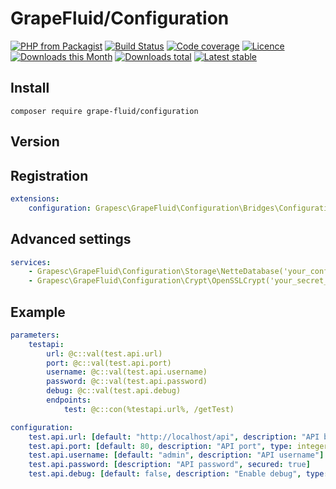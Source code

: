 # GrapeFluid/Configuration

[![PHP from Packagist](https://img.shields.io/packagist/php-v/grape-fluid/configuration.svg?style=flat-square)](https://packagist.org/packages/grape-fluid/configuration)
[![Build Status](https://img.shields.io/travis/grape-fluid/configuration.svg?style=flat-square)](https://travis-ci.org/grape-fluid/configuration)
[![Code coverage](https://img.shields.io/coveralls/grape-fluid/configuration.svg?style=flat-square)](https://coveralls.io/r/grape-fluid/configuration)
[![Licence](https://img.shields.io/packagist/l/grape-fluid/configuration.svg?style=flat-square)](https://packagist.org/packages/grape-fluid/configuration)
[![Downloads this Month](https://img.shields.io/packagist/dm/grape-fluid/configuration.svg?style=flat-square)](https://packagist.org/packages/grape-fluid/configuration)
[![Downloads total](https://img.shields.io/packagist/dt/grape-fluid/configuration.svg?style=flat-square)](https://packagist.org/packages/grape-fluid/configuration)
[![Latest stable](https://img.shields.io/packagist/v/grape-fluid/configuration.svg?style=flat-square)](https://packagist.org/packages/grape-fluid/configuration)


## Install

```
composer require grape-fluid/configuration
```

## Version


## Registration

```yaml
extensions:
    configuration: Grapesc\GrapeFluid\Configuration\Bridges\ConfigurationDI\ConfigurationExtension
```

## Advanced settings

```yaml
services:
    - Grapesc\GrapeFluid\Configuration\Storage\NetteDatabase('your_configuration_table_name') # Service that implements IStorage
    - Grapesc\GrapeFluid\Configuration\Crypt\OpenSSLCrypt('your_secret_token') # Optional - Service that implements ICrypt
```

## Example 

```yaml
parameters:
    testapi:
        url: @c::val(test.api.url)
        port: @c::val(test.api.port)
        username: @c::val(test.api.username)
        password: @c::val(test.api.password)
        debug: @c::val(test.api.debug)
        endpoints:
            test: @c::con(%testapi.url%, /getTest)    

configuration:
    test.api.url: [default: "http://localhost/api", description: "API base path"]
    test.api.port: [default: 80, description: "API port", type: integer, nullable: false]
    test.api.username: [default: "admin", description: "API username"]
    test.api.password: [description: "API password", secured: true]
    test.api.debug: [default: false, description: "Enable debug", type: boolean, nullable: false]
```
